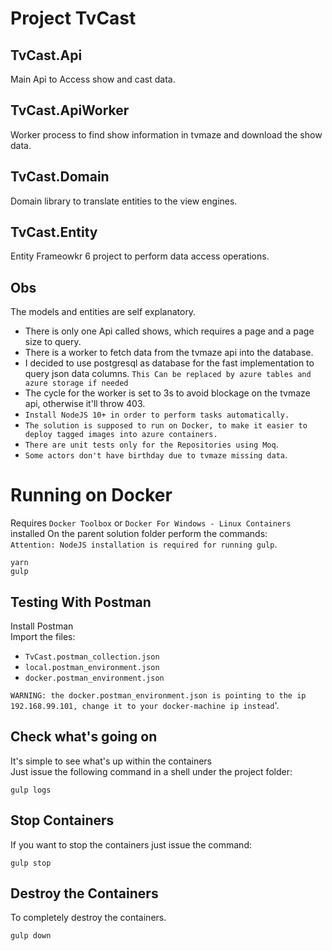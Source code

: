 # Project TvCast  
## TvCast.Api  
Main Api to Access show and cast data.  

## TvCast.ApiWorker  
Worker process to find show information in tvmaze and download the show data.

## TvCast.Domain  
Domain library to translate entities to the view engines.  

## TvCast.Entity  
Entity Frameowkr 6 project to perform data access operations.


## Obs  
The models and entities are self explanatory.  
* There is only one Api called shows, which requires a page and a page size to query. 
* There is a worker to fetch data from the tvmaze api into the database. 
* I decided to use postgresql as database for the fast implementation to query json data columns. 
`This Can be replaced by azure tables and azure storage if needed`  
* The cycle for the worker is set to 3s to avoid blockage on the tvmaze api, otherwise it'll throw 403.  
* `Install NodeJS 10+ in order to perform tasks automatically.`  
* `The solution is supposed to run on Docker, to make it easier to deploy tagged images into azure containers.` 
* `There are unit tests only for the Repositories using Moq`. 
* `Some actors don't have birthday due to tvmaze missing data`.

# Running on Docker  
Requires `Docker Toolbox` or `Docker For Windows - Linux Containers` installed
On the parent solution folder perform the commands:  
`Attention: NodeJS installation is required for running gulp`.
```
yarn
gulp
```

## Testing With Postman  
Install Postman  
Import the files:
* `TvCast.postman_collection.json`
* `local.postman_environment.json`
* `docker.postman_environment.json`

`WARNING: the docker.postman_environment.json is pointing to the ip 192.168.99.101, change it to your docker-machine ip instead`'.

## Check what's going on  
It's simple to see what's up within the containers  
Just issue the following command in a shell under the project folder: 
```
gulp logs
```

## Stop Containers  
If you want to stop the containers just issue the command:  
```
gulp stop
```

## Destroy the Containers 
To completely destroy the containers.
```
gulp down
```